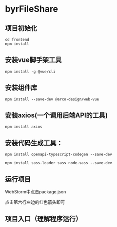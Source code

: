 # byrFileShare

## 项目初始化
```
cd frontend
npm install
```
## 安装vue脚手架工具
```
npm install -g @vue/cli
```
## 安装组件库
```
npm install --save-dev @arco-design/web-vue
```
## 安装axios(一个调用后端API的工具)
```
npm install axios
```

## 安装代码生成工具：
```
npm install openapi-typescript-codegen --save-dev
```
```
npm install sass-loader sass node-sass --save-dev
```
## 运行项目
WebStorm中点击package.json

点击第六行左边的红色箭头即可

## 项目入口（理解程序运行）
